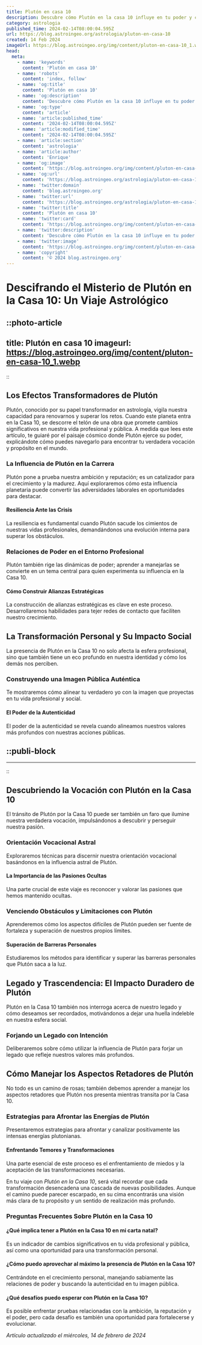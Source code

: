 ```yaml
---
title: Plutón en casa 10
description: Descubre cómo Plutón en la casa 10 influye en tu poder y carrera profesional. Astrología profunda para lograr tus objetivos y liderazgo.
category: astrologia
published_time: 2024-02-14T08:00:04.595Z
url: https://blog.astroingeo.org/astrologia/pluton-en-casa-10
created: 14 Feb 2024
imageUrl: https://blog.astroingeo.org/img/content/pluton-en-casa-10_1.webp
head:
  meta:
    - name: 'keywords'
      content: 'Plutón en casa 10'
    - name: 'robots'
      content: 'index, follow'
    - name: 'og:title'
      content: 'Plutón en casa 10'
    - name: 'og:description'
      content: 'Descubre cómo Plutón en la casa 10 influye en tu poder y carrera profesional. Astrología profunda para lograr tus objetivos y liderazgo.'
    - name: 'og:type'
      content: 'article'
    - name: 'article:published_time'
      content: '2024-02-14T08:00:04.595Z'
    - name: 'article:modified_time'
      content: '2024-02-14T08:00:04.595Z'
    - name: 'article:section'
      content: 'astrologia'
    - name: 'article:author'
      content: 'Enrique'
    - name: 'og:image'
      content: 'https://blog.astroingeo.org/img/content/pluton-en-casa-10_1.webp'
    - name: 'og:url'
      content: 'https://blog.astroingeo.org/astrologia/pluton-en-casa-10'
    - name: 'twitter:domain'
      content: 'blog.astroingeo.org'
    - name: 'twitter:url'
      content: 'https://blog.astroingeo.org/astrologia/pluton-en-casa-10'
    - name: 'twitter:title'
      content: 'Plutón en casa 10'
    - name: 'twitter:card'
      content: 'https://blog.astroingeo.org/img/content/pluton-en-casa-10_1.webp'
    - name: 'twitter:description'
      content: 'Descubre cómo Plutón en la casa 10 influye en tu poder y carrera profesional. Astrología profunda para lograr tus objetivos y liderazgo.'
    - name: 'twitter:image'
      content: 'https://blog.astroingeo.org/img/content/pluton-en-casa-10_1.webp'
    - name: 'copyright'
      content: '© 2024 blog.astroingeo.org'
---
```

# Descifrando el Misterio de Plutón en la Casa 10: Un Viaje Astrológico


::photo-article
---
title: Plutón en casa 10
imageurl: https://blog.astroingeo.org/img/content/pluton-en-casa-10_1.webp
---
::



## Los Efectos Transformadores de Plutón
Plutón, conocido por su papel transformador en astrología, vigila nuestra capacidad para renovarnos y superar los retos. Cuando este planeta entra en la Casa 10, se descorre el telón de una obra que promete cambios significativos en nuestra vida profesional y pública. A medida que lees este artículo, te guiaré por el paisaje cósmico donde Plutón ejerce su poder, explicándote cómo puedes navegarlo para encontrar tu verdadera vocación y propósito en el mundo.

### La Influencia de Plutón en la Carrera
Plutón pone a prueba nuestra ambición y reputación; es un catalizador para el crecimiento y la madurez. Aquí exploraremos cómo esta influencia planetaria puede convertir las adversidades laborales en oportunidades para destacar.

#### Resiliencia Ante las Crisis
La resiliencia es fundamental cuando Plutón sacude los cimientos de nuestras vidas profesionales, demandándonos una evolución interna para superar los obstáculos.

### Relaciones de Poder en el Entorno Profesional
Plutón también rige las dinámicas de poder; aprender a manejarlas se convierte en un tema central para quien experimenta su influencia en la Casa 10.

#### Cómo Construir Alianzas Estratégicas
La construcción de alianzas estratégicas es clave en este proceso. Desarrollaremos habilidades para tejer redes de contacto que faciliten nuestro crecimiento.

## La Transformación Personal y Su Impacto Social
La presencia de Plutón en la Casa 10 no solo afecta la esfera profesional, sino que también tiene un eco profundo en nuestra identidad y cómo los demás nos perciben.

### Construyendo una Imagen Pública Auténtica
Te mostraremos cómo alinear tu verdadero yo con la imagen que proyectas en tu vida profesional y social.

#### El Poder de la Autenticidad
El poder de la autenticidad se revela cuando alineamos nuestros valores más profundos con nuestras acciones públicas.


  ::publi-block
  ---
  ---
  ::
  
  

## Descubriendo la Vocación con Plutón en la Casa 10
El tránsito de Plutón por la Casa 10 puede ser también un faro que ilumine nuestra verdadera vocación, impulsándonos a descubrir y perseguir nuestra pasión.

### Orientación Vocacional Astral
Exploraremos técnicas para discernir nuestra orientación vocacional basándonos en la influencia astral de Plutón.

#### La Importancia de las Pasiones Ocultas
Una parte crucial de este viaje es reconocer y valorar las pasiones que hemos mantenido ocultas.

### Venciendo Obstáculos y Limitaciones con Plutón
Aprenderemos cómo los aspectos difíciles de Plutón pueden ser fuente de fortaleza y superación de nuestros propios límites.

#### Superación de Barreras Personales
Estudiaremos los métodos para identificar y superar las barreras personales que Plutón saca a la luz.

## Legado y Trascendencia: El Impacto Duradero de Plutón
Plutón en la Casa 10 también nos interroga acerca de nuestro legado y cómo deseamos ser recordados, motivándonos a dejar una huella indeleble en nuestra esfera social.

### Forjando un Legado con Intención
Deliberaremos sobre cómo utilizar la influencia de Plutón para forjar un legado que refleje nuestros valores más profundos.

## Cómo Manejar los Aspectos Retadores de Plutón
No todo es un camino de rosas; también debemos aprender a manejar los aspectos retadores que Plutón nos presenta mientras transita por la Casa 10.

### Estrategias para Afrontar las Energías de Plutón
Presentaremos estrategias para afrontar y canalizar positivamente las intensas energías plutonianas.

#### Enfrentando Temores y Transformaciones
Una parte esencial de este proceso es el enfrentamiento de miedos y la aceptación de las transformaciones necesarias.

En tu viaje con *Plutón en la Casa 10*, será vital recordar que cada transformación desencadena una cascada de nuevas posibilidades. Aunque el camino puede parecer escarpado, en su cima encontrarás una visión más clara de tu propósito y un sentido de realización más profundo.

### Preguntas Frecuentes Sobre Plutón en la Casa 10

#### ¿Qué implica tener a Plutón en la Casa 10 en mi carta natal?
Es un indicador de cambios significativos en tu vida profesional y pública, así como una oportunidad para una transformación personal.

#### ¿Cómo puedo aprovechar al máximo la presencia de Plutón en la Casa 10?
Centrándote en el crecimiento personal, manejando sabiamente las relaciones de poder y buscando la autenticidad en tu imagen pública.

#### ¿Qué desafíos puedo esperar con Plutón en la Casa 10?
Es posible enfrentar pruebas relacionadas con la ambición, la reputación y el poder, pero cada desafío es también una oportunidad para fortalecerse y evolucionar.

_Artículo actualizado el miércoles, 14 de febrero de 2024_